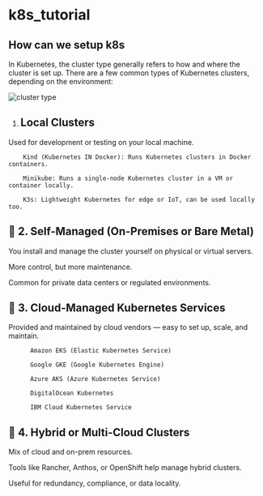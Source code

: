 # k8s_tutorial

How can we setup k8s 
-----------------------
In Kubernetes, the cluster type generally refers to how and where the cluster is set up. There are a few common types of Kubernetes clusters, depending on the environment:

![cluster type](https://github.com/user-attachments/assets/70a132ab-98ee-45ef-b2e2-c9f128cf537c)

1. Local Clusters
   ------------------------
   
Used for development or testing on your local machine.

        Kind (Kubernetes IN Docker): Runs Kubernetes clusters in Docker containers.
        
        Minikube: Runs a single-node Kubernetes cluster in a VM or container locally.
        
        K3s: Lightweight Kubernetes for edge or IoT, can be used locally too.

🔹 2. Self-Managed (On-Premises or Bare Metal)
----------------------------------------------------
  You install and manage the cluster yourself on physical or virtual servers.
        
  More control, but more maintenance.
  
  Common for private data centers or regulated environments.

🔹 3. Cloud-Managed Kubernetes Services
-------------------------------------------
Provided and maintained by cloud vendors — easy to set up, scale, and maintain.

          Amazon EKS (Elastic Kubernetes Service)
          
          Google GKE (Google Kubernetes Engine)
          
          Azure AKS (Azure Kubernetes Service)
          
          DigitalOcean Kubernetes
          
          IBM Cloud Kubernetes Service

🔹 4. Hybrid or Multi-Cloud Clusters
-----------------------------------------------
  Mix of cloud and on-prem resources.
  
  Tools like Rancher, Anthos, or OpenShift help manage hybrid clusters.
  
  Useful for redundancy, compliance, or data locality.

